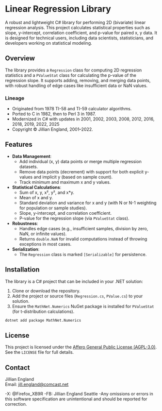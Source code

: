 # Linear Regression Library

A robust and lightweight C# library for performing 2D (bivariate) linear regression analysis. This project calculates statistical properties such as slope, y-intercept, correlation coefficient, and p-value for paired x, y data. It is designed for technical users, including data scientists, statisticians, and developers working on statistical modeling.

## Overview

The library provides a `Regression` class for computing 2D regression statistics and a `PValueStat` class for calculating the p-value of the regression slope. It supports adding, removing, and merging data points, with robust handling of edge cases like insufficient data or NaN values.

### Lineage
- Originated from 1978 TI-58 and TI-59 calculator algorithms.
- Ported to C in 1982, then to Perl 3 in 1987.
- Modernized in C# with updates in 2001, 2002, 2003, 2008, 2012, 2016, 2018, 2019, 2022, 2025
- Copyright © Jillian England, 2001–2022.

## Features

- **Data Management**:
  - Add individual (x, y) data points or merge multiple regression datasets.
  - Remove data points (decrement) with support for both explicit y-values and implicit y (based on sample count).
  - Track minimum and maximum x and y values.
- **Statistical Calculations**:
  - Sum of x, y, x², y², and x*y.
  - Mean of x and y.
  - Standard deviation and variance for x and y (with N or N-1 weighting for population or sample studies).
  - Slope, y-intercept, and correlation coefficient.
  - P-value for the regression slope (via `PValueStat` class).
- **Robustness**:
  - Handles edge cases (e.g., insufficient samples, division by zero, NaN, or infinite values).
  - Returns `double.NaN` for invalid computations instead of throwing exceptions in most cases.
- **Serialization**:
  - The `Regression` class is marked `[Serializable]` for persistence.

## Installation

The library is a C# project that can be included in your .NET solution:

1. Clone or download the repository.
2. Add the project or source files (`Regression.cs`, `PValue.cs`) to your solution.
3. Ensure the `MathNet.Numerics` NuGet package is installed for `PValueStat` (for t-distribution calculations).

```bash
dotnet add package MathNet.Numerics
```
## License

This project is licensed under the [Affero General Public License (AGPL-3.0)](./LICENSE). See the `LICENSE` file for full details.

## Contact

Jillian England  
Email: jill.england@comcast.net

-X: @Firefox_XB9R
-FB: Jillian England Seattle
-Any omissions or errors in this software specification are unintentional and should be reported for correction. 
